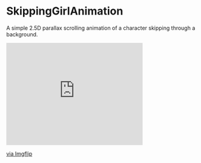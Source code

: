 # SkippingGirlAnimation
A simple 2.5D parallax scrolling animation of a character skipping through a background.
<div style="width:360px;max-width:100%;"><div style="height:0;padding-bottom:75%;position:relative;"><iframe width="360" height="270" style="position:absolute;top:0;left:0;width:100%;height:100%;" frameBorder="0" src="https://imgflip.com/embed/5cwevn"></iframe></div><p><a href="https://imgflip.com/gif/5cwevn">via Imgflip</a></p></div>
